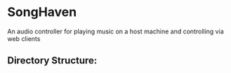 SongHaven
=========

An audio controller for playing music on a host machine and controlling via web clients

Directory Structure:
---------------------
